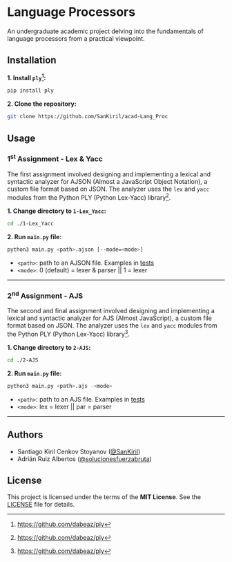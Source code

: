 # Language Processors
An undergraduate academic project delving into the fundamentals of language processors from a practical viewpoint.

## Installation
**1. Install `ply`[^1]:**
```bash
pip install ply
```
**2. Clone the repository:**
```bash
git clone https://github.com/SanKiril/acad-Lang_Proc
```

## Usage
### 1<sup>st</sup> Assignment - Lex & Yacc
The first assignment involved designing and implementing a lexical and syntactic analyzer for AJSON (Almost a JavaScript Object Notation), a custom file format based on JSON. The analyzer uses the `lex` and `yacc` modules from the Python PLY (Python Lex-Yacc) library[^1].

**1. Change directory to `1-Lex_Yacc`:**
```bash
cd ./1-Lex_Yacc
```
**2. Run `main.py` file:**
```bash
python3 main.py <path>.ajson [--mode=<mode>]
```
- `<path>`: path to an AJSON file. Examples in [tests](./1-Lex_Yacc/tests)
- `<mode>`: 0 (default) = lexer & parser || 1 = lexer
---
### 2<sup>nd</sup> Assignment - AJS
The second and final assignment involved designing and implementing a lexical and syntactic analyzer for AJS (Almost JavaScript), a custom file format based on JSON. The analyzer uses the `lex` and `yacc` modules from the Python PLY (Python Lex-Yacc) library[^1].

**1. Change directory to `2-AJS`:**
```bash
cd ./2-AJS
```
**2. Run `main.py` file:**
```bash
python3 main.py <path>.ajs -<mode>
```
- `<path>`: path to an AJS file. Examples in [tests](./2-AJS/tests)
- `<mode>`: lex = lexer || par = parser
---
## Authors
- Santiago Kiril Cenkov Stoyanov ([@SanKiril](https://github.com/SanKiril))
- Adrián Ruiz Albertos ([@solucionesfuerzabruta](https://github.com/solucionesfuerzabruta))

## License
This project is licensed under the terms of the **MIT License**. See the [LICENSE](./LICENSE) file for details.

[^1]: https://github.com/dabeaz/ply
